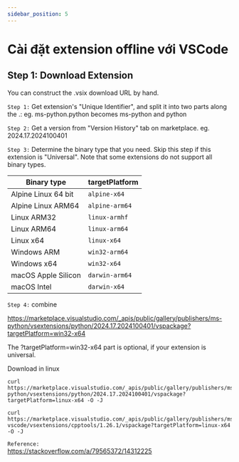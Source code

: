 ```yaml
---
sidebar_position: 5
---
```


# Cài đặt extension offline với VSCode

## Step 1: Download Extension
You can construct the .vsix download URL by hand.

`Step 1:` Get extension's "Unique Identifier", and split it into two parts along the .: eg. ms-python.python becomes ms-python and python

`Step 2:` Get a version from "Version History" tab on marketplace. eg. 2024.17.2024100401

`Step 3:` Determine the binary type that you need. Skip this step if this extension is "Universal". Note that some extensions do not support all binary types.

| Binary type         | targetPlatform |
| ------------------- | -------------- |
| Alpine Linux 64 bit | `alpine-x64`   |
| Alpine Linux ARM64  | `alpine-arm64` |
| Linux ARM32         | `linux-armhf`  |
| Linux ARM64         | `linux-arm64`  |
| Linux x64           | `linux-x64`    |
| Windows ARM         | `win32-arm64`  |
| Windows x64         | `win32-x64`    |
| macOS Apple Silicon | `darwin-arm64` |
| macOS Intel         | `darwin-x64`   |

`Step 4:` combine

https://marketplace.visualstudio.com/_apis/public/gallery/publishers/ms-python/vsextensions/python/2024.17.2024100401/vspackage?targetPlatform=win32-x64

The ?targetPlatform=win32-x64 part is optional, if your extension is universal.

Download in linux
```
curl  https://marketplace.visualstudio.com/_apis/public/gallery/publishers/ms-python/vsextensions/python/2024.17.2024100401/vspackage?targetPlatform=linux-x64 -O -J

curl  https://marketplace.visualstudio.com/_apis/public/gallery/publishers/ms-vscode/vsextensions/cpptools/1.26.1/vspackage?targetPlatform=linux-x64 -O -J
```

`Reference:`   
https://stackoverflow.com/a/79565372/14312225  
